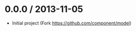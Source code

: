 0.0.0 / 2013-11-05
==================

  * Initial project (Fork https://github.com/component/model)
